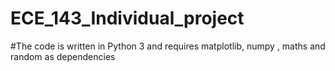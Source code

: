 # ECE_143_Individual_project
#The code is written in Python 3 and requires matplotlib, numpy , maths and random as dependencies
